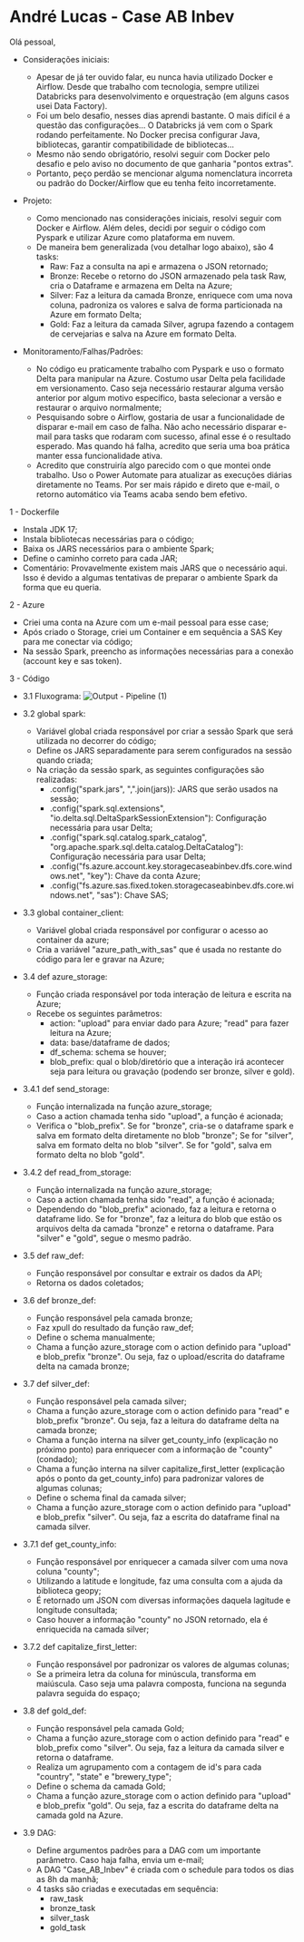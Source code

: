 # André Lucas - Case AB Inbev

Olá pessoal,

- Considerações iniciais:
   - Apesar de já ter ouvido falar, eu nunca havia utilizado Docker e Airflow. Desde que trabalho com tecnologia, sempre utilizei Databricks para desenvolvimento e orquestração (em alguns casos usei Data Factory).
   - Foi um belo desafio, nesses dias aprendi bastante. O mais difícil é a questão das configurações... O Databricks já vem com o Spark rodando perfeitamente. No Docker precisa configurar Java, bibliotecas, garantir compatibilidade de bibliotecas...
   - Mesmo não sendo obrigatório, resolvi seguir com Docker pelo desafio e pelo aviso no documento de que ganharia "pontos extras".
   - Portanto, peço perdão se mencionar alguma nomenclatura incorreta ou padrão do Docker/Airflow que eu tenha feito incorretamente.

- Projeto:
   - Como mencionado nas considerações iniciais, resolvi seguir com Docker e Airflow. Além deles, decidi por seguir o código com Pyspark e utilizar Azure como plataforma em nuvem.
   - De maneira bem generalizada (vou detalhar logo abaixo), são 4 tasks:
       - Raw: Faz a consulta na api e armazena o JSON retornado;
       - Bronze: Recebe o retorno do JSON armazenado pela task Raw, cria o Dataframe e armazena em Delta na Azure;
       - Silver: Faz a leitura da camada Bronze, enriquece com uma nova coluna, padroniza os valores e salva de forma particionada na Azure em formato Delta;
       - Gold: Faz a leitura da camada Silver, agrupa fazendo a contagem de cervejarias e salva na Azure em formato Delta.

- Monitoramento/Falhas/Padrões:
   - No código eu praticamente trabalho com Pyspark e uso o formato Delta para manipular na Azure. Costumo usar Delta pela facilidade em versionamento. Caso seja necessário restaurar alguma versão anterior por algum motivo específico, basta selecionar a versão e restaurar o arquivo normalmente;
   - Pesquisando sobre o Airflow, gostaria de usar a funcionalidade de disparar e-mail em caso de falha. Não acho necessário disparar e-mail para tasks que rodaram com sucesso, afinal esse é o resultado esperado. Mas quando há falha, acredito que seria uma boa prática manter essa funcionalidade ativa.
   - Acredito que construiría algo parecido com o que montei onde trabalho. Uso o Power Automate para atualizar as execuções diárias diretamente no Teams. Por ser mais rápido e direto que e-mail, o retorno automático via Teams acaba sendo bem efetivo.
 
1 - Dockerfile
   - Instala JDK 17;
   - Instala bibliotecas necessárias para o código;
   - Baixa os JARS necessários para o ambiente Spark;
   - Define o caminho correto para cada JAR;
   - Comentário: Provavelmente existem mais JARS que o necessário aqui. Isso é devido a algumas tentativas de preparar o ambiente Spark da forma que eu queria.

2 - Azure
   - Criei uma conta na Azure com um e-mail pessoal para esse case;
   - Após criado o Storage, criei um Container e em sequência a SAS Key para me conectar via código;
   - Na sessão Spark, preencho as informações necessárias para a conexão (account key e sas token).

3 - Código
   - 3.1 Fluxograma:
![Output - Pipeline (1)](https://github.com/user-attachments/assets/8653a2f9-8b09-4525-bffa-f109c10406db)

   - 3.2 global spark:
       - Variável global criada responsável por criar a sessão Spark que será utilizada no decorrer do código;
       - Define os JARS separadamente para serem configurados na sessão quando criada;
       - Na criação da sessão spark, as seguintes configurações são realizadas:
         - .config("spark.jars", ",".join(jars)): JARS que serão usados na sessão;
         - .config("spark.sql.extensions", "io.delta.sql.DeltaSparkSessionExtension"): Configuração necessária para usar Delta;
         - .config("spark.sql.catalog.spark_catalog", "org.apache.spark.sql.delta.catalog.DeltaCatalog"): Configuração necessária para usar Delta;
         - .config("fs.azure.account.key.storagecaseabinbev.dfs.core.windows.net", "key"): Chave da conta Azure;
         - .config("fs.azure.sas.fixed.token.storagecaseabinbev.dfs.core.windows.net", "sas"): Chave SAS;

   - 3.3 global container_client:
       - Variável global criada responsável por configurar o acesso ao container da azure;
       - Cria a variável "azure_path_with_sas" que é usada no restante do código para ler e gravar na Azure;

   - 3.4 def azure_storage:
      - Função criada responsável por toda interação de leitura e escrita na Azure;
      - Recebe os seguintes parâmetros:
        - action: "upload" para enviar dado para Azure; "read" para fazer leitura na Azure;
        - data: base/dataframe de dados;
        - df_schema: schema se houver;
        - blob_prefix: qual o blob/diretório que a interação irá acontecer seja para leitura ou gravação (podendo ser bronze, silver e gold).

   - 3.4.1 def send_storage:
      - Função internalizada na função azure_storage;
      - Caso a action chamada tenha sido "upload", a função é acionada;
      - Verifica o "blob_prefix". Se for "bronze", cria-se o dataframe spark e salva em formato delta diretamente no blob "bronze"; Se for "silver", salva em formato delta no blob "silver". Se for "gold", salva em formato delta no blob "gold".
    
   - 3.4.2 def read_from_storage:
      - Função internalizada na função azure_storage;
      - Caso a action chamada tenha sido "read", a função é acionada;
      - Dependendo do "blob_prefix" acionado, faz a leitura e retorna o dataframe lido. Se for "bronze", faz a leitura do blob que estão os arquivos delta da camada "bronze" e retorna o dataframe. Para "silver" e "gold", segue o mesmo padrão.

   - 3.5 def raw_def:
      - Função responsável por consultar e extrair os dados da API;
      - Retorna os dados coletados;
    
   - 3.6 def bronze_def:
      - Função responsável pela camada bronze;
      - Faz xpull do resultado da função raw_def;
      - Define o schema manualmente;
      - Chama a função azure_storage com o action definido para "upload" e blob_prefix "bronze". Ou seja, faz o upload/escrita do dataframe delta na camada bronze;

   - 3.7 def silver_def:
      - Função responsável pela camada silver;
      - Chama a função azure_storage com o action definido para "read" e blob_prefix "bronze". Ou seja, faz a leitura do dataframe delta na camada bronze;
      - Chama a função interna na silver get_county_info (explicação no próximo ponto) para enriquecer com a informação de "county" (condado);
      - Chama a função interna na silver capitalize_first_letter (explicação após o ponto da get_county_info) para padronizar valores de algumas colunas;
      - Define o schema final da camada silver;
      - Chama a função azure_storage com o action definido para "upload" e blob_prefix "silver". Ou seja, faz a escrita do dataframe final na camada silver.

   - 3.7.1 def get_county_info:
      - Função responsável por enriquecer a camada silver com uma nova coluna "county";
      - Utilizando a latitude e longitude, faz uma consulta com a ajuda da biblioteca geopy;
      - É retornado um JSON com diversas informações daquela lagitude e longitude consultada;
      - Caso houver a informação "county" no JSON retornado, ela é enriquecida na camada silver;

   - 3.7.2 def capitalize_first_letter:
      - Função responsável por padronizar os valores de algumas colunas;
      - Se a primeira letra da coluna for minúscula, transforma em maiúscula. Caso seja uma palavra composta, funciona na segunda palavra seguida do espaço;
    
   - 3.8 def gold_def:
      - Função responsável pela camada Gold;
      - Chama a função azure_storage com o action definido para "read" e blob_prefix como "silver". Ou seja, faz a leitura da camada silver e retorna o dataframe.
      - Realiza um agrupamento com a contagem de id's para cada "country", "state" e "brewery_type";
      - Define o schema da camada Gold;
      - Chama a função azure_storage com o action definido para "upload" e blob_prefix "gold". Ou seja, faz a escrita do dataframe delta na camada gold na Azure.

   - 3.9 DAG:
      - Define argumentos padrões para a DAG com um importante parâmetro. Caso haja falha, envia um e-mail;
      - A DAG "Case_AB_Inbev" é criada com o schedule para todos os dias as 8h da manhã;
      - 4 tasks são criadas e executadas em sequência:
        - raw_task
        - bronze_task
        - silver_task
        - gold_task
